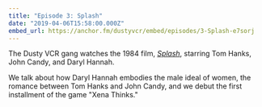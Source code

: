 ```yaml
---
title: "Episode 3: Splash"
date: "2019-04-06T15:58:00.000Z"
embed_url: https://anchor.fm/dustyvcr/embed/episodes/3-Splash-e7sorj
---
```


The Dusty VCR gang watches the 1984 film, [_Splash_](https://www.imdb.com/title/tt0088161/), starring Tom Hanks, John Candy, and Daryl Hannah.

We talk about how Daryl Hannah embodies the male ideal of women, the romance between Tom Hanks and John Candy, and we debut the first installment of the game "Xena Thinks."

<!--more-->

